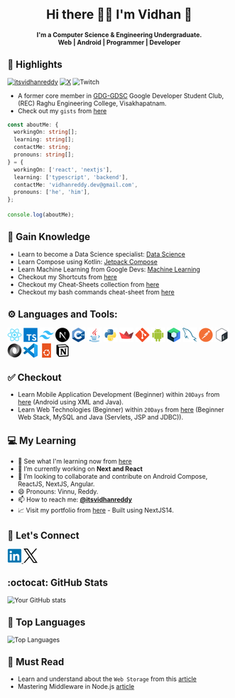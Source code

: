 <div align="center">
  <h1>Hi there 👋🏻 I'm Vidhan 🚀</h1>
  <h4>
    I'm a Computer Science & Engineering Undergraduate. 
    <br />
    Web | Android | Programmer | Developer
  </h4>
</div>

## 🌟 Highlights

<a href="https://linkedin.com/in/AVidhanR" target="_blank"><img src="https://img.shields.io/badge/follow%20me%20on%20LinkedIn-0A66C2" alt="itsvidhanreddy" /></a>
<a href="https://x.com/itsvidhanreddy" target="_blank"><img src="https://img.shields.io/twitter/follow/itsvidhanreddy?label=@itsvidhanreddy&style=social" alt="X"></a>
<img src="https://img.shields.io/twitch/status/itsvidhanreddi?label=Twitch" alt="Twitch"></a>
- A former core member in [GDG-GDSC](https://github.com/GDSC-REC) Google Developer Student Club, (REC) Raghu Engineering College, Visakhapatnam.
- Check out my `gists` from [here](https://gist.github.com/AVidhanR)

```ts
const aboutMe: {
  workingOn: string[];
  learning: string[];
  contactMe: string;
  pronouns: string[];
} = {
  workingOn: ['react', 'nextjs'],
  learning: ['typescript', 'backend'],
  contactMe: 'vidhanreddy.dev@gmail.com',
  pronouns: ['he', 'him'],
};

console.log(aboutMe);
```

## 🤝 Gain Knowledge

- Learn to become a Data Science specialist: [Data Science](https://www.kaggle.com/learn)
- Learn Compose using Kotlin: [Jetpack Compose](https://developer.android.com/courses/android-basics-compose/course)
- Learn Machine Learning from Google Devs: [Machine Learning](https://developers.google.com/machine-learning)
- Checkout my Shortcuts from [here](./shortcuts/)
- Checkout my Cheat-Sheets collection from [here](./cheat_sheets/)
- Checkout my bash commands cheat-sheet from [here](./bash_commands.png)
<!--
- From `web.dev`
  - Learn HTML: [HTML](https://web.dev/learn/html)
  - Learn CSS: [CSS](https://web.dev/learn/css)
  - Learn JavaScript: [JavaScript](https://web.dev/learn/javascript)
- Learn ReactJS through the tutorials and official documentation: [ReactJS](https://react.dev/learn)
  - **After ReactJS**, try to learn and use [ReactJS + Vite](https://vitejs.dev/guide/#trying-vite-online)
- Learn NodeJS through the official tutorial: [NodeJS](https://nodejs.org/en/learn/getting-started/introduction-to-nodejs)
  - **After NodeJS**, try to learn and use [ExpressJS](https://expressjs.com/en/starter/installing.html)
- Learn NextJS from the Vercel (As NextJS is a ReactJS framework, It's a good practice to learn ReactJS before learning NextJS): [NextJS](https://nextjs.org/learn/dashboard-app)
- Get a good grip of TailwindCSS (It's a good practice to learn the official CSS before learning TailwindCSS): [TailwindCSS]
- Learn TypeScript for:
  - [Full Fledged Handbook: TypeScript](https://www.typescriptlang.org/docs/handbook/intro.html)
  - [A New Programmer](https://www.typescriptlang.org/docs/handbook/typescript-from-scratch.html)
  - [A JavaScript Programmer](https://www.typescriptlang.org/docs/handbook/typescript-in-5-minutes.html)
  - [A Java/C# Programmer](https://www.typescriptlang.org/docs/handbook/typescript-in-5-minutes-oop.html)
  - CheatSheet of Flexbox: [CSS Flexbox](./cheat_sheets/css/CSS%20Flexbox%20Cheatsheet.pdf)
  - CheatSheet of Grids: [CSS Grids](./cheat_sheets/css/CSS%20Grid%20Cheatsheet.pdf)
  - Computer Shortcuts only using Ctrl key: [Ctrl Key Shortcuts](./shortcuts/Control%20Key%20Shortcuts.png)
  - All Computer Shortcuts: [Computer Shortcuts](./shortcuts/All%20Useful%20Computer%20Shortcuts.png)
  - Visual Studio Code Shortcuts: [VS Code Shortcuts](./shortcuts/Visual%20Studio%20Code%20Shortcuts.pdf)
  - MS Excel, Word and Outlook Shortcuts: [Productivity Shortcuts](./shortcuts/MS%20Excel,%20Word%20and%20Outlook%20Shortcuts.png)
- Documentation on Bootstrap: [Bootstrap](./web_technologies/Bootstrap%20Documentation.pdf)
- Documentation on Web Technologies: [Web Tech](./web_technologies/Web%20Technologies%20Using%20React.pdf)
-->

## ⚙️ Languages and Tools:

<div class="language-icons">
    <img
    src="https://raw.githubusercontent.com/devicons/devicon/master/icons/react/react-original.svg"
    alt="React.js"
    width="32"
    height="32"
    title="React.js: A JavaScript library for building user interfaces"
  />
<!--   <img
    src="https://raw.githubusercontent.com/devicons/devicon/master/icons/html5/html5-original.svg"
    alt="HTML5"
    width="32"
    height="32"
    title="HTML5: The latest version of the HyperText Markup Language"
  /> -->
<!--   <img
    src="https://raw.githubusercontent.com/devicons/devicon/master/icons/css3/css3-original.svg"
    alt="CSS"
    width="32"
    height="32"
    title="CSS: A Cascading Style Sheets language for styling web pages"
  /> -->
<!--   <img
    src="https://raw.githubusercontent.com/devicons/devicon/master/icons/javascript/javascript-original.svg"
    alt="JavaScript"
    width="32"
    height="32"
  /> -->
  <img
    src="https://raw.githubusercontent.com/devicons/devicon/master/icons/typescript/typescript-original.svg"
    alt="TypeScript"
    width="32"
    height="32"
    title="TypeScript: A superset of JavaScript that adds optional static typing"
  />
  <img
    src="https://raw.githubusercontent.com/devicons/devicon/master/icons/tailwindcss/tailwindcss-original.svg"
    alt="Tailwind CSS"
    width="32"
    height="32"
    title="Tailwind CSS: A utility-first CSS framework for rapid UI development"
  />
  <img
    src="https://raw.githubusercontent.com/devicons/devicon/master/icons/nextjs/nextjs-original.svg"
    alt="Next.js"
    width="32"
    height="32"
    title="Next.js: A React framework for server-rendered and statically generated web applications"
  />
<!--   <img
    src="https://raw.githubusercontent.com/devicons/devicon/master/icons/angularjs/angularjs-original.svg"
    alt="Angular"
    width="32"
    height="32"
    title="Angular: A TypeScript-based web application framework"
  /> -->
<!--   <img
    src="https://raw.githubusercontent.com/devicons/devicon/master/icons/c/c-original.svg"
    alt="C"
    width="32"
    height="32"
    title="C: A powerful procedural programming language"
  /> -->
  <img
    src="https://raw.githubusercontent.com/devicons/devicon/master/icons/cplusplus/cplusplus-original.svg"
    alt="C++"
    width="32"
    height="32"
    title="C++: A general-purpose programming language with object-oriented features"
  />
<!--   <img
    src="https://raw.githubusercontent.com/devicons/devicon/master/icons/csharp/csharp-original.svg"
    alt="C#"
    width="32"
    height="32"
    title="C#: A modern object-oriented programming language for .NET platform"
  /> -->
  <img
    src="https://raw.githubusercontent.com/devicons/devicon/master/icons/java/java-original.svg"
    alt="Java"
    width="32"
    height="32"
    title="Java: A popular object-oriented programming language"
  />
  <img
    src="https://raw.githubusercontent.com/devicons/devicon/master/icons/python/python-original.svg"
    alt="Python"
    width="32"
    height="32"
  />
  <img
    src="https://raw.githubusercontent.com/devicons/devicon/master/icons/streamlit/streamlit-original.svg"
    alt="Streamlit"
    width="32"
    height="32"
    title="Streamlit: An open-source app framework for machine learning and data science"
  />
  <img
    src="https://raw.githubusercontent.com/devicons/devicon/master/icons/git/git-original.svg"
    alt="Git"
    width="32"
    height="32"
    title="Git: A distributed version control system"
  />
<!--   <img
    src="https://raw.githubusercontent.com/devicons/devicon/master/icons/github/github-original.svg"
    alt="GitHub"
    width="32"
    height="32"
    title="GitHub: A web-based hosting service for software development projects"
  /> -->
  <img
    src="https://raw.githubusercontent.com/devicons/devicon/master/icons/android/android-original.svg"
    alt="Android"
    width="32"
    height="32"
    title="Android: A mobile operating system for smartphones and tablets"
  />
<!--   <img
    src="https://raw.githubusercontent.com/devicons/devicon/master/icons/androidstudio/androidstudio-original.svg"
    alt="Android Studio"
    width="32"
    height="32"
    title="Android Studio: An official IDE for Android app development"
  /> -->
<!--   <img
    src="https://raw.githubusercontent.com/devicons/devicon/master/icons/figma/figma-original.svg"
    alt="Figma"
    width="32"
    height="32"
    title="Figma: A web-based design and prototyping tool"
  /> -->
  <img
    src="https://raw.githubusercontent.com/devicons/devicon/master/icons/jetpackcompose/jetpackcompose-original.svg"
    alt="Jetpack Compose"
    width="32"
    height="32"
    title="Jetpack Compose: Android UI toolkit based on Kotlin"
  />
<!--   <img
    src="https://raw.githubusercontent.com/devicons/devicon/master/icons/kotlin/kotlin-original.svg"
    alt="Kotlin"
    width="32"
    height="32"
    title="Kotlin: A general-purpose programming language for JVM and Android"
  /> -->
<!--   <img
    src="https://raw.githubusercontent.com/devicons/devicon/master/icons/xml/xml-original.svg"
    alt="XML"
    width="32"
    height="32"
    title="XML: Extensible Markup Language for data and configuration"
  /> -->
  <img
    src="https://raw.githubusercontent.com/devicons/devicon/master/icons/mysql/mysql-original.svg"
    alt="MySQL"
    width="32"
    height="32"
    title="MySQL: A popular open-source relational database management system"
  />
  <img
    src="https://raw.githubusercontent.com/devicons/devicon/master/icons/postman/postman-original.svg"
    alt="Postman"
    width="32"
    height="32"
    title="Postman: An API client for testing and interacting with APIs"
  />
  <img
    src="https://raw.githubusercontent.com/devicons/devicon/master/icons/bash/bash-original.svg"
    alt="Bash"
    width="32"
    height="32"
    title="Bash: A Unix shell for command-line scripting"
  />
<!--   <img
    src="https://raw.githubusercontent.com/devicons/devicon/master/icons/firebase/firebase-original.svg"
    alt="Firebase"
    width="32"
    height="32"
    title="Firebase: A Google platform for building mobile and web apps"
  /> -->
<!--   <img
    src="https://raw.githubusercontent.com/devicons/devicon/master/icons/kaggle/kaggle-original.svg"
    alt="Kaggle"
    width="32"
    height="32"
    title="Kaggle: A platform for data science and machine learning"
  /> -->
  <img
    src="https://raw.githubusercontent.com/devicons/devicon/master/icons/json/json-original.svg"
    alt="JSON"
    width="32"
    height="32"
    title="JSON: JavaScript Object Notation (data format)"
  />
  <img
    src="https://raw.githubusercontent.com/devicons/devicon/master/icons/vscode/vscode-original.svg"
    alt="VS Code"
    width="32"
    height="32"
    title="Visual Studio Code: A code editor by Microsoft"
  />
<!--   <img
    src="https://raw.githubusercontent.com/devicons/devicon/master/icons/intellij/intellij-original.svg"
    alt="IntelliJ IDEA"
    width="32"
    height="32"
    title="IntelliJ IDEA: A Java IDE by JetBrains"
  /> -->
  <img
    src="https://raw.githubusercontent.com/devicons/devicon/master/icons/ubuntu/ubuntu-original.svg"
    alt="Ubuntu"
    width="32"
    height="32"
    title="Ubuntu: A Linux distribution"
  />
<!--   
  <img
    src="https://raw.githubusercontent.com/devicons/devicon/master/icons/tomcat/tomcat-original.svg"
    alt="Apache Tomcat"
    width="32"
    height="32"
    title="Apache Tomcat: A Java servlet container"
  /> 
  <img
    src="https://raw.githubusercontent.com/devicons/devicon/master/icons/markdown/markdown-original.svg"
    alt="Markdown"
    width="32"
    height="32"
    title="Markdown: A plain text formatting syntax"
  /> 
  -->
<!--   
  <img
    src="https://raw.githubusercontent.com/devicons/devicon/master/icons/sqlite/sqlite-original.svg"
    alt="SQLite"
    width="32"
    height="32"
    title="SQLite"
  />
  <img
    src="https://raw.githubusercontent.com/devicons/devicon/master/icons/replit/replit-original.svg"
    alt="Replit"
    width="32"
    height="32"
    title="Replit"
  />
  -->
  <img
    src="https://raw.githubusercontent.com/devicons/devicon/master/icons/notion/notion-original.svg"
    alt="Notion"
    width="32"
    height="32"
    title="Notion: A note-taking and project management app"
  />
  
<!--   <img
    src="https://raw.githubusercontent.com/devicons/devicon/master/icons/netlify/netlify-original.svg"
    alt="Netlify"
    width="32"
    height="32"
    title="Netlify: A web hosting platform"
  /> -->
<!--   <img
    src="https://raw.githubusercontent.com/devicons/devicon/master/icons/vercel/vercel-original.svg"
    alt="Vercel"
    width="32"
    height="32"
    title="Vercel: A web hosting platform"
  /> -->
  
</div>

<!--
<style>
  .language-icons {
    display: flex;
    justify-content: start;
    flex-wrap: wrap;
    gap: 0.5rem;
  }
  img {
    margin-right: 0.2rem; /* Add space between icons */
  }
  .center {
    text-align: cneter;
  }
  img[alt="Bash"] {
    filter: invert(100%) hue-rotate(180deg); /* Inverts colors and adjusts hue for a lighter effect */
  }
</style>
-->

## ✅ Checkout

- Learn Mobile Application Development (Beginner) within `20Days` from [here](https://github.com/AVidhanR/MobileAppDevelopment) (Android using XML and Java).
- Learn Web Technologies (Beginner) within `20Days` from [here](https://github.com/AVidhanR/WebTechnologies) (Beginner Web Stack, MySQL and Java (Servlets, JSP and JDBC)).

## 💻 My Learning

- 🌱 See what I'm learning now from [here](https://github.com/AVidhanR/LearnBuildGrow)
- 🔭 I’m currently working on **Next and React**
- 👯 I’m looking to collaborate and contribute on Android Compose, ReactJS, NextJS, Angular.
- 😄 Pronouns: Vinnu, Reddy.
- 📫 How to reach me: [**@itsvidhanreddy**](https://linktr.ee/itsvidhanreddy)
- 📈 Visit my portfolio from [here](https://itsvidhanreddy.vercel.app) - Built using NextJS14.

## 🔗 Let's Connect

<div class="language-icons">
  <a href="https://www.linkedin.com/in/AVidhanR">
    <img
      src="https://raw.githubusercontent.com/devicons/devicon/master/icons/linkedin/linkedin-original.svg"
      alt="LinkedIn"
      width="32"
      height="32"
      title="LinkedIn: Professional networking platform"
    />
  </a>
 <a href="https://x.com/itsvidhanreddy">
    <img
      src="https://raw.githubusercontent.com/devicons/devicon/master/icons/twitter/twitter-original.svg"
      alt="Twitter"
      width="32"
      height="32"
      title="Twitter: Social media platform for microblogging"
    />
  </a>
</div>

<!--
**AVidhanR/AVidhanR** is a ✨ _special_ ✨ repository because its `README.md` (this file) appears on your GitHub profile.
Here are some ideas to get you started:
- 🔭 I’m currently working on ...
- 🌱 I’m currently learning ...
- 👯 I’m looking to collaborate on ...
- 🤔 I’m looking for help with ...
- 💬 Ask me about ...
- 📫 How to reach me: ...
- 😄 Pronouns: ...
-->

<!--
### 😇 Profiles
#### ⭐ [Daily.Dev](https://app.daily.dev) ⭐
<div align="center"><a href="https://app.daily.dev/itsvidhanreddy"><img src="https://api.daily.dev/devcards/v2/QYa2Q5Bf97YmbOC9rer5L.png?type=wide&r=egh" width="652" alt="AVidhanR's Dev Card"/></a></div> 
-->

## :octocat: GitHub Stats

![Your GitHub stats](https://github-readme-stats.vercel.app/api?username=AVidhanR&show_icons=true&theme=radical)

## 🚀 Top Languages 

![Top Languages](https://github-readme-stats.vercel.app/api/top-langs/?username=AVidhanR&layout=compact&theme=radical)

## 📝 Must Read
 - Learn and understand about the `Web Storage` from this [article](https://dev.to/abhay1kumar/understanding-web-storage-localstorage-sessionstorage-and-cookies-1384)
- Mastering Middleware in Node.js [article](https://dev.to/khushindpatel/mastering-middleware-in-nodejs-the-secret-sauce-of-expressjs-4666)
